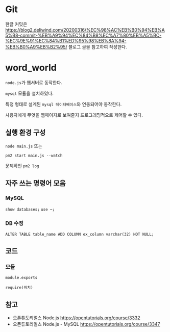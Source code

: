 # Git

한글 커밋은 https://blog2.deliwind.com/20200316/%EC%98%AC%EB%B0%94%EB%A5%B8-commit-%EB%A9%94%EC%84%B8%EC%A7%80%EB%A5%BC-%EC%9E%91%EC%84%B1%ED%95%98%EB%8A%94-%EB%B0%A9%EB%B2%95/ 블로그 글을 참고하여 작성한다.

# word_world

`node.js`가 웹서버로 동작한다.

`mysql` 모듈을 설치하였다.

특정 형태로 설계된 `mysql 데이터베이스`와 연동되어야 동작한다.

사용자에게 무엇을 웹페이지로 보여줄지 프로그래밍적으로 제어할 수 있다.


## 실행 환경 구성

`node main.js` 또는

`pm2 start main.js --watch`

문제확인 `pm2 log`



## 자주 쓰는 명령어 모음

### MySQL
`show databases;`
`use ~;`

### DB 수정

`ALTER TABLE table_name ADD COLUMN ex_column varchar(32) NOT NULL;`


## 코드

### 모듈

`module.exports`

`require(위치)`





## 참고

- 오픈튜토리얼스 Node.js
https://opentutorials.org/course/3332
- 오픈튜토리얼스 Node.js - MySQL
https://opentutorials.org/course/3347
